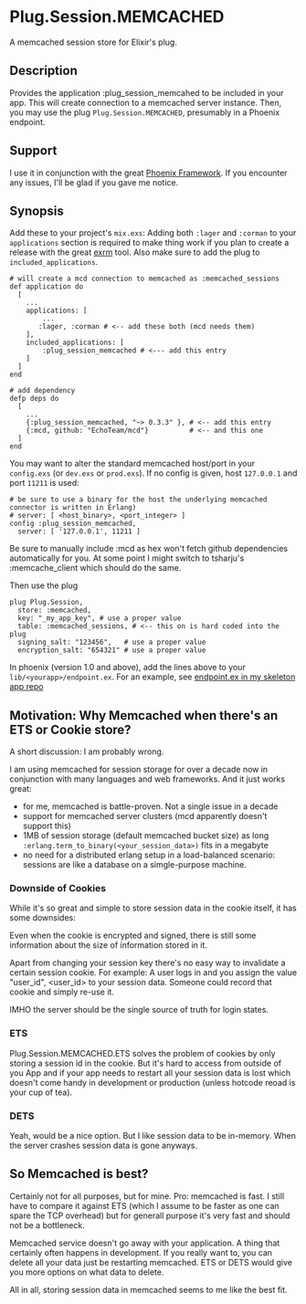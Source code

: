 Plug.Session.MEMCACHED
======================
A  memcached session store for Elixir's plug. 

## Description

Provides the application :plug_session_memcahed to be 
included in your app. This will create connection to 
a memcached server instance. Then, you may use the plug
`Plug.Session.MEMCACHED`, presumably in a Phoenix endpoint.

## Support
I use it in conjunction with the great [Phoenix Framework](https://github.com/phoenixframework/phoenix). If you encounter any issues, I'll be glad if you gave me notice.

## Synopsis
Add these to your project's `mix.exs`:
Adding both `:lager` and `:corman` to your `applications` section is required to make thing work if you plan to create a release with the great [exrm](https://github.com/bitwalker/exrm) tool. Also make sure to add the plug to `included_applications`.

```
# will create a mcd connection to memcached as :memcached_sessions
def application do
  [
    ...
    applications: [
        ...
       :lager, :corman # <-- add these both (mcd needs them)
    ],
    included_applications: [
        :plug_session_memcached # <--- add this entry
    ]
  ]
end

# add dependency
defp deps do
  [
    ...
    {:plug_session_memcached, "~> 0.3.3" }, # <-- add this entry
    {:mcd, github: "EchoTeam/mcd"}          # <-- and this one 
  ]
end
```

You may want to alter the standard memcached host/port in your `config.exs` (or `dev.exs` or `prod.exs`). If no config is given, host `127.0.0.1` and port `11211` is used:
```
# be sure to use a binary for the host the underlying memcached connector is written in Erlang)
# server: [ <host_binary>, <port_integer> ]
config :plug_session_memcached,
  server: [ '127.0.0.1', 11211 ]
```

Be sure to manually include :mcd as hex won't fetch github dependencies
automatically for you. At some point I might switch to tsharju's
:memcache_client which should do the same.

Then use the plug
```
plug Plug.Session,
  store: :memcached,
  key: "_my_app_key", # use a proper value 
  table: :memcached_sessions, # <-- this on is hard coded into the plug
  signing_salt: "123456",   # use a proper value
  encryption_salt: "654321" # use a proper value
```

In phoenix (version 1.0 and above), add the lines above to your `lib/<yourapp>/endpoint.ex`. For an example, see [endpoint.ex in my skeleton app repo](https://github.com/gutschilla/phoenix-skeleton/blob/master/lib/skeleton/endpoint.ex)

## Motivation: Why Memcached when there's an ETS or Cookie store?
A short discussion: I am probably wrong. 

I am using memcached for session storage for over a decade now in conjunction with many languages and web frameworks. And it just works great:

- for me, memcached is battle-proven. Not a single issue in a decade
- support for memcached server clusters (mcd apparently doesn't support this)
- 1MB of session storage (default memcached bucket size) as long `:erlang.term_to_binary(<your_session_data>)` fits in a megabyte
- no need for a distributed erlang setup in a load-balanced scenario: sessions are like a database on a simgle-purpose machine.

### Downside of Cookies
While it's so great and simple to store session data in the cookie
itself, it has some downsides:

Even when the cookie is encrypted and signed, there is still some information 
about the size of information stored in it.

Apart from changing your session key there's no easy way to invalidate a certain
session cookie. For example: A user logs in and you assign the value "user_id",
<user_id> to your session data. Someone could record that cookie and simply re-use it. 

IMHO the server should be the single source of truth for login states.

### ETS
Plug.Session.MEMCACHED.ETS solves the problem of cookies by only storing a
session id in the cookie. But it's hard to access from outside of you App and 
if your app needs to restart all your session data is lost which doesn't come 
handy in development or production (unless hotcode reoad is your cup of tea).

### DETS
Yeah, would be a nice option. But I like session data to be in-memory. When the
server crashes session data is gone anyways.

## So Memcached is best?
Certainly not for all purposes, but for mine. Pro: memcached is fast. I still
have to compare it against ETS (which I assume to be faster as one can spare the
TCP overhead) but for generall purpose it's very fast and should not be a
bottleneck.

Memcached service doesn't go away with your application. A thing that certainly
often happens in development. If you really want to, you can delete all your
data just be restarting memcached. ETS or DETS would give you more options on
what data to delete.

All in all, storing session data in memcached seems to me like the best fit.

